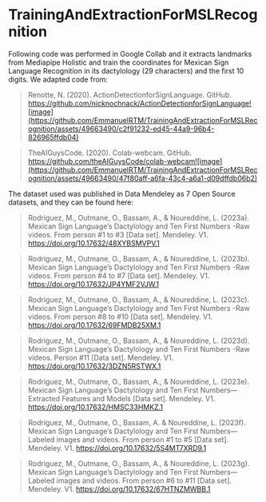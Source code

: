 # TrainingAndExtractionForMSLRecognition

Following code was performed in Google Collab and it extracts landmarks from Mediapipe Holistic and train the coordinates for Mexican Sign Language Recognition in its dactylology (29 characters) and the first 10 digits. We adapted code from:

> Renotte, N. (2020). ActionDetectionforSignLanguage. GitHub. https://github.com/nicknochnack/ActionDetectionforSignLanguage![image](https://github.com/EmmanuelRTM/TrainingAndExtractionForMSLRecognition/assets/49663490/c2f91232-ed45-44a9-96b4-826965ffdb04)

> TheAIGuysCode. (2020). Colab-webcam. GitHub. https://github.com/theAIGuysCode/colab-webcam![image](https://github.com/EmmanuelRTM/TrainingAndExtractionForMSLRecognition/assets/49663490/47f80aff-a6fa-43c4-a6a1-d09dffdb06b2)

The dataset used was published in Data Mendeley as 7 Open Source datasets, and they can be found here: 

> Rodriguez, M., Outmane, O., Bassam, A., & Noureddine, L. (2023a). Mexican Sign Language’s Dactylology and Ten First Numbers -Raw videos. From person #1 to #3 [Data set]. Mendeley. V1. https://doi.org/10.17632/48XYBSMVPV.1

> Rodriguez, M., Outmane, O., Bassam, A., & Noureddine, L. (2023b). Mexican Sign Language’s Dactylology and Ten First Numbers -Raw videos. From person #4 to #7 [Data set]. Mendeley. V1. https://doi.org/10.17632/JP4YMF2VJW.1

> Rodriguez, M., Outmane, O., Bassam, A., & Noureddine, L. (2023c). Mexican Sign Language’s Dactylology and Ten First Numbers -Raw videos. From person #8 to #10 [Data set]. Mendeley. V1.  https://doi.org/10.17632/69FMDB25XM.1

> Rodriguez, M., Outmane, O., Bassam, A., & Noureddine, L. (2023d). Mexican Sign Language’s Dactylology and Ten First Numbers -Raw videos. Person #11 [Data set]. Mendeley. V1. https://doi.org/10.17632/3DZN5RSTWX.1

> Rodriguez, M., Outmane, O., Bassam, A., & Noureddine, L. (2023e). Mexican Sign Language’s Dactylology and Ten First Numbers—Extracted Features and Models [Data set]. Mendeley. V1. https://doi.org/10.17632/HMSC33HMKZ.1

> Rodriguez, M., Outmane, O., Bassam, A. & Noureddine, L. (2023f). Mexican Sign Language’s Dactylology and Ten First Numbers—Labeled images and videos. From person #1 to #5 [Data set]. Mendeley. V1.  https://doi.org/10.17632/5S4MT7XRD9.1

> Rodriguez, M., Outmane, O., Bassam, A., & Noureddine, L. (2023g). Mexican Sign Language’s Dactylology and Ten First Numbers—Labeled images and videos. From person #6 to #11 [Data set]. Mendeley. V1. https://doi.org/10.17632/67HTNZMWBB.1


